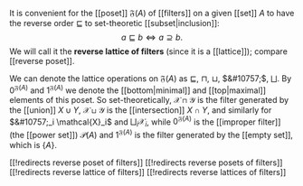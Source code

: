 
It is convenient for the [[poset]] $\mathfrak{F}(A)$ of [[filters]] on a given [[set]] $A$ to have the reverse order $\sqsubseteq$ to set-theoretic [[subset|inclusion]]:
$$ a \sqsubseteq b \Leftrightarrow a \supseteq b .$$
We will call it the __reverse lattice of filters__ (since it is a [[lattice]]); compare [[reverse poset]].

We can denote the lattice operations on $\mathfrak{F}(A)$ as $\sqsubseteq$, $\sqcap$, $\sqcup$, $&#10757;$, $\bigsqcup$. By $0^{\mathfrak{F}(A)}$ and $1^{\mathfrak{F}(A)}$ we denote the [[bottom|minimal]] and [[top|maximal]] elements of this poset. So set-theoretically, $\mathcal{X} \sqcap \mathcal{Y}$ is the filter generated by the [[union]] $X \cup Y$, $\mathcal{X} \sqcup \mathcal{Y}$ is the [[intersection]] $X \cap Y$, and similarly for $&#10757;_i \mathcal{X}_i$ and $\bigsqcup_i \mathcal{X}_i$, while $0^{\mathfrak{F}(A)}$ is the [[improper filter]] (the [[power set]]) $\mathcal{P}(A)$ and $1^{\mathfrak{F}(A)}$ is the filter generated by the [[empty set]], which is $\{A\}$.


[[!redirects reverse poset of filters]]
[[!redirects reverse posets of filters]]
[[!redirects reverse lattice of filters]]
[[!redirects reverse lattices of filters]]
